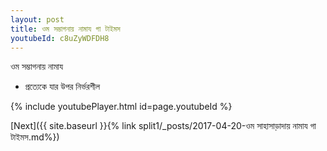 ```yaml
---
layout: post
title: ওম সম্ভাগনায় নামায গা টাইমস
youtubeId: c8uZyWDFDH8
---
```

 
 
 ওম সম্ভাগনায় নামায  
 
 -  প্রত্যেকে যার উপর নির্ভরশীল 
 
  
 
  
 
 
 
 
 
 


{% include youtubePlayer.html id=page.youtubeId %}
 
[Next]({{ site.baseurl }}{% link  split1/_posts/2017-04-20-ওম সাহাসাড়াদায় নামায গা টাইমস.md%})
 

